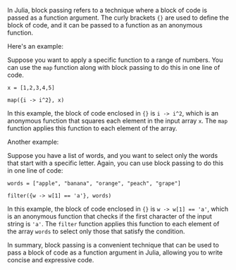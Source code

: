 In Julia, block passing refers to a technique where a block of code is passed as a function argument. The curly brackets `{}` are used to define the block of code, and it can be passed to a function as an anonymous function.

Here's an example:

Suppose you want to apply a specific function to a range of numbers. You can use the `map` function along with block passing to do this in one line of code. 

```
x = [1,2,3,4,5]

map({i -> i^2}, x)
```

In this example, the block of code enclosed in `{}` is `i -> i^2`, which is an anonymous function that squares each element in the input array `x`. The `map` function applies this function to each element of the array.

Another example:

Suppose you have a list of words, and you want to select only the words that start with a specific letter. Again, you can use block passing to do this in one line of code:

```
words = ["apple", "banana", "orange", "peach", "grape"]

filter({w -> w[1] == 'a'}, words)
```

In this example, the block of code enclosed in `{}` is `w -> w[1] == 'a'`, which is an anonymous function that checks if the first character of the input string is `'a'`. The `filter` function applies this function to each element of the array `words` to select only those that satisfy the condition.

In summary, block passing is a convenient technique that can be used to pass a block of code as a function argument in Julia, allowing you to write concise and expressive code.